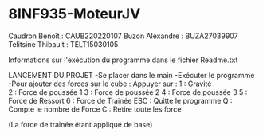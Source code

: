 # 8INF935-MoteurJV

Caudron Benoît : CAUB220220107
Buzon Alexandre : BUZA27039907
Telitsine Thibault : TELT15030105

Informations sur l'exécution du programme dans le fichier Readme.txt

LANCEMENT DU PROJET 
-Se placer dans le main
-Exécuter le programme
-Pour ajouter des forces sur le cube  :
Appuyer sur :
1 : Gravité  
2 : Force de poussée 1
3 : Force de poussée 2
4 : Force de poussée 3
5 : Force de  Ressort 
6 : Force de Trainée
ESC : Quitte le programme
Q : Compte le nombre de Force
C : Retire toute les force 

(La force de trainée étant appliqué de base)
